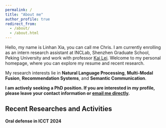 ```yaml
---
permalink: /
title: "About me"
author_profile: true
redirect_from: 
  - /about/
  - /about.html
---
```


Hello, my name is Linhan Xia, you can call me Chris. I am currently enrolling as an intern research assistant at INCLab, Shenzhen Graduate School, Peking University and work with professor [Kai Lei](https://www.researchgate.net/profile/Kai-Lei/2). Welcome to my personal homepage, where you can explore my resume and recent research. 

My research interests lie in **Natural Language Processing**, **Multi-Modal Fusion**, **Recommendation Systems**, and **Semantic Communication**. 


**I am actively seeking a PhD position. If you are interested in my profile, please leave your contact information or [email me directly](mailto:linhanxia@outlook.com).**

Recent Researches and Activities
------
**Oral defense in ICCT 2024**
